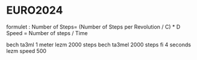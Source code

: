 # EURO2024
formulet : 
Number of Steps= (Number of Steps per Revolution / C) * D
​
Speed = Number of steps / Time 

bech ta3ml 1 meter lezm 2000 steps 
bech ta3mel 2000 steps fi 4 seconds lezm speed 500 

